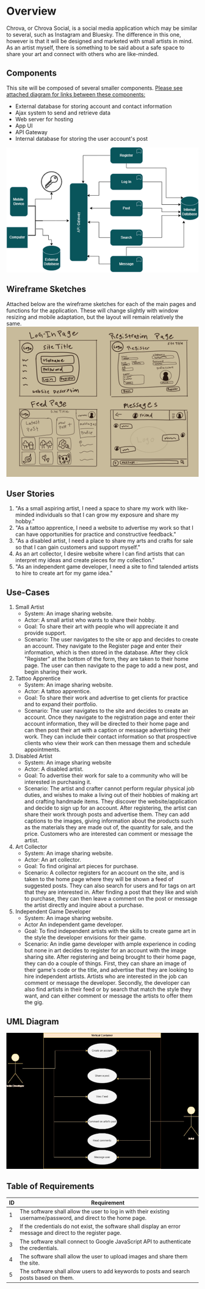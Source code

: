 # Overview
  Chrova, or Chrova Social, is a social media application which may be similar to several, such as Instagram and Bluesky. The difference in this one, however is that it will be designed and marketed with small artists in mind. As an artist myself, there is something to be said about a safe space to share your art and connect with others who are like-minded.
## Components
This site will be composed of several smaller components. <ins>Please see attached diagram for links between these components:</ins>
- External database for storing account and contact information
- Ajax system to send and retrieve data
- Web server for hosting
- App UI
- API Gateway
- Internal database for storing the user account's post

![Architecture Diagram](images/Chrova_Social_Diagram.drawio.png)

## Wireframe Sketches
  Attached below are the wireframe sketches for each of the main pages and functions for the application. These will change slightly with window resizing and mobile adaptation, but the layout will remain relatively the same.
  ![Wireframe sketches of general layout of each page](images/wireframes.jpeg)

## User Stories
1. "As a small aspiring artist, I need a space to share my work with like-minded individuals so that I can grow my exposure and share my hobby."
2. "As a tattoo apprentice, I need a website to advertise my work so that I can have opportunities for practice and constructive feedback."
3. "As a disabled artist, I need a place to share my arts and crafts for sale so that I can gain customers and support myself."
4. As an art collector, I desire website where I can find artists that can interpret my ideas and create pieces for my collection."
5. "As an independent game developer, I need a site to find talended artists to hire to create art for my game idea."

## Use-Cases
1. Small Artist
   - System: An image sharing website.
   - Actor: A small artist who wants to share their hobby.
   - Goal: To share their art with people who will appreciate it and provide support.
   - Scenario: The user navigates to the site or app and decides to create an  account. They navigate to the Register page and enter their information, which is then stored in the database. After they click "Register" at the bottom of the form, they are taken to their home page. The user can then navigate to the page to add a new post, and begin sharing their work.
2. Tattoo Apprentice
   - System: An image sharing website.
   - Actor: A tattoo apprentice.
   - Goal: To share their work and advertise to get clients for practice and to expand their portfolio.
   - Scenario: The user navigates to the site and decides to create an account. Once they navigate to the registration page and enter their account information, they will be directed to their home page and can then post their art with a caption or message advertising their work. They can include their contact information so that prospective clients who view their work can then message them and schedule appointments. 
3. Disabled Artist
    - System: An image sharing website
    - Actor: A disabled artist.
    - Goal: To advertise their work for sale to a community who will be interested in purchasing it.
    - Scenario: The artist and crafter cannot perform regular physical job duties, and wishes to make a living out of their hobbies of making art and crafting handmade items. They discover the website/application and decide to sign up for an account. After registering, the artist can share their work through posts and advertise them. They can add captions to the images, giving information about the products such as the materials they are made out of, the quantity for sale, and the price. Customers who are interested can comment or message the artist.
4. Art Collector
   - System: An image sharing website.
   - Actor: An art collector.
   - Goal: To find original art pieces for purchase.
   - Scenario: A collector registers for an account on the site, and is taken to the home page where they will be shown a feed of suggested posts. They can also search for users and for tags on art that they are interested in. After finding a post that they like and wish to purchase, they can then leave a comment on the post or message the artist directly and inquire about a purchase.
5. Independent Game Developer
   - System: An image sharing website.
   - Actor An independent game developer.
   - Goal: To find independent artists with the skills to create game art in the style the developer envisions for their game.
   - Scenario: An indie game developer with ample experience in coding but none in art decides to register for an account with the image sharing site. After registering and being brought to their home page, they can do a couple of things. First, they can share an image of their game's code or the title, and advertise that they are looking to hire independent artists. Artists who are interested in the job can comment or message the developer. Secondly, the developer can also find artists in their feed or by search that match the style they want, and can either comment or message the artists to offer them the gig.
## UML Diagram
![UML diagram](images/UML.drawio.jpeg)

## Table of Requirements

| ID | Requirement |
| -- | ----------- |
| 1  | The software shall allow the user to log in with their existing username/password, and direct to the home page. |
| 2  | If the credentials do not exist, the software shall display an error message and direct to the register page. |
| 3  | The software shall connect to Google JavaScript API to authenticate the credentials. |
| 4  | The software shall allow the user to upload images and share them the site. |
| 5  | The software shall allow users to add keywords to posts and search posts based on them. |

